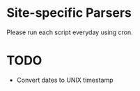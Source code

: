 # Site-specific Parsers

Please run each script everyday using cron.

# TODO

* Convert dates to UNIX timestamp